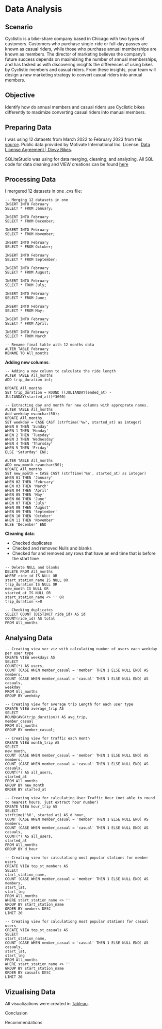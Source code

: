 # Data Analysis


## Scenario

Cyclistic is a bike-share company based in Chicago with two types of customers. Customers who purchase single-ride or full-day passes are known as casual riders, 
while those who purchase annual memberships are known as members. The director of marketing believes the company’s future success depends on maximizing the number
of annual memberships, and has tasked us with discovering insights the differences of using bikes by Cyclistic members and casual riders. From these insights, your 
team will design a new marketing strategy to convert casual riders into annual members.

## Objective

Identify how do annual members and casual riders use Cyclistic bikes differently to maximize converting casual riders into manual members. 

## Preparing Data 
I was using 12 datasets from March 2022 to February 2023 from this [source](https://divvy-tripdata.s3.amazonaws.com/index.html).
Public data provided by Motivate International Inc.
License: [Data License Agreement | Divvy Bikes](https://ride.divvybikes.com/data-license-agreement).

SQLiteStudio was using for data merging, cleaning, and analyzing. 
All SQL code for data cleaning and VIEW creations can be found [here](...???)

## Processing Data

I mergered 12 datasets in one .cvs file:

```TSQL
-- Merging 12 datasets in one
INSERT INTO February
SELECT * FROM January;

INSERT INTO February
SELECT * FROM December;

INSERT INTO February
SELECT * FROM November;

INSERT INTO February
SELECT * FROM October;

INSERT INTO February
SELECT * FROM September;

INSERT INTO February
SELECT * FROM August;

INSERT INTO February
SELECT * FROM July;

INSERT INTO February
SELECT * FROM June;

INSERT INTO February
SELECT * FROM May;

INSERT INTO February
SELECT * FROM April;

INSERT INTO February
SELECT * FROM March

-- Rename final table with 12 months data
ALTER TABLE February
RENAME TO All_months 
```
**Adding new columns**:

```TSQL
-- Adding a new column to calculate the ride length
ALTER TABLE All_months
ADD trip_duration int;

UPDATE All_months
SET trip_duration = ROUND ((JULIANDAY(ended_at) - JULIANDAY(started_at))*3600)

-- Extracting day and month for new columns with approprate names.
ALTER TABLE All_months
Add weekday nvanchar(50);
UPDATE All_months
SET weekday = CASE CAST (strftime('%w', started_at) as integer)
WHEN 0 THEN 'Sunday'
WHEN 1 THEN 'Monday'
WHEN 2 THEN 'Tuesday'
WHEN 3 THEN 'Wednesday'
WHEN 4 THEN 'Thursday'
WHEN 5 THEN 'Friday'
ELSE 'Saturday' END;

ALTER TABLE All_months
ADD new_month nvanchar(50);
UPDATE All_months
SET new_month = CASE CAST (strftime('%m', started_at) as integer)
WHEN 01 THEN 'January'
WHEN 02 THEN 'February'
WHEN 03 THEN 'March'
WHEN 04 THEN 'April'
WHEN 05 THEN 'May'
WHEN 06 THEN 'June'
WHEN 07 THEN 'July'
WHEN 08 THEN 'August'
WHEN 09 THEN 'September'
WHEN 10 THEN 'October'
WHEN 11 THEN 'November'
ELSE 'December' END
```

**Cleaning data**:

- Checked duplicates
- Checked and removed Nulls and blanks
- Checked for and removed any rows that have an end time that is before the start time

```TSQL
-- Delete NULL and blanks
DELETE FROM All_months
WHERE ride_id IS NULL OR
start_station_name IS NULL OR
trip_duration IS NULL OR
new_month IS NULL OR
started_at IS NULL OR
start_station_name <> '' OR
trip_duration <=0 

-- Checking duplicates
SELECT COUNT (DISTINCT ride_id) AS id 
COUNT(ride_id) AS total
FROM All_months
```
## Analysing Data

```TSQL
-- Creating view vor viz with calculating number of users each weekday per user type 
CREATE VIEW weekdays AS
SELECT
COUNT(*) AS users,
COUNT (CASE WHEN member_casual = 'member' THEN 1 ELSE NULL END) AS members,
COUNT (CASE WHEN member_casual = 'casual' THEN 1 ELSE NULL END) AS casuals,
weekday
FROM All_months
GROUP BY weekday

-- Creating view for average trip Length for each user type
CREATE VIEW average_trip AS
SELECT
ROUND(AVG(trip_duration)) AS avg_trip,
member_casual
FROM All_months
GROUP BY member_casual;

-- Creating view for traffic each month
CREATE VIEW month_trip AS
SELECT
new_month,
COUNT (CASE WHEN member_casual = 'member' THEN 1 ELSE NULL END) AS members,
COUNT (CASE WHEN member_casual = 'casual' THEN 1 ELSE NULL END) AS casuals,
COUNT(*) AS all_users,
started_at
FROM All_months
GROUP BY new_month
ORDER BY started_at 

-- Creating view for calculating User Traffic Hour (not able to round to nearest hours, just extract hour number)
CREATE VIEW hour_trip AS
SELECT
strftime('%H', started_at) AS d_hour, 
COUNT (CASE WHEN member_casual = 'member' THEN 1 ELSE NULL END) AS members,
COUNT (CASE WHEN member_casual = 'casual' THEN 1 ELSE NULL END) AS casuals,
COUNT(*) AS all_users,
started_at
FROM All_months
GROUP BY d_hour

-- Creating view for calculationg most popular stations for member users
CREATE VIEW top_st_members AS
SELECT
start_station_name,
COUNT (CASE WHEN member_casual = 'member' THEN 1 ELSE NULL END) AS members,
start_lat,
start_lng
FROM All_months
WHERE start_station_name <> ''
GROUP BY start_station_name
ORDER BY members DESC
LIMIT 20

-- Creating view for calculationg most popular stations for casual users
CREATE VIEW top_st_casuals AS
SELECT
start_station_name,
COUNT (CASE WHEN member_casual = 'casual' THEN 1 ELSE NULL END) AS casuals,
start_lat,
start_lng
FROM All_months
WHERE start_station_name <> ''
GROUP BY start_station_name
ORDER BY casuals DESC
LIMIT 20
```
## Vizualising Data
All visualizations were created in [Tableau](https://public.tableau.com/app/profile/liudmila3799).


 




Conclusion

Recommendations
